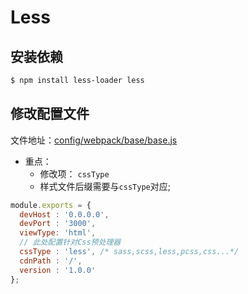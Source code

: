 # Less

## 安装依赖
```bash
$ npm install less-loader less
```

## 修改配置文件
文件地址：[config/webpack/base/base.js](/config/webpack/base/base.js)
* 重点：
  * 修改项： `cssType`
  * 样式文件后缀需要与`cssType`对应;

```js
module.exports = {
  devHost : '0.0.0.0',
  devPort : '3000',
  viewType: 'html',
  // 此处配置针对Css预处理器
  cssType : 'less', /* sass,scss,less,pcss,css...*/
  cdnPath : '/',
  version : '1.0.0'
};
```
